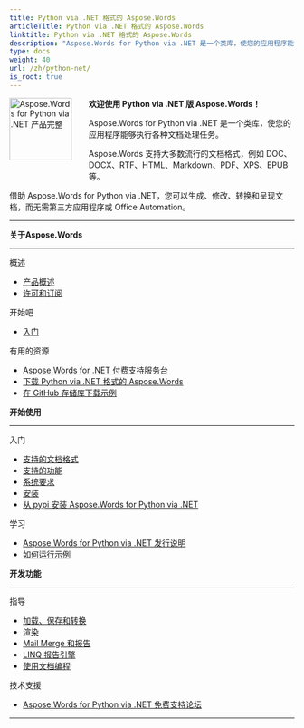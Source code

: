 ```yaml
---
title: Python via .NET 格式的 Aspose.Words
articleTitle: Python via .NET 格式的 Aspose.Words
linktitle: Python via .NET 格式的 Aspose.Words
description: "Aspose.Words for Python via .NET 是一个类库，使您的应用程序能够执行各种文档处理任务 - 生成、修改、转换和呈现文档。"
type: docs
weight: 40
url: /zh/python-net/
is_root: true
---
```


<img src="/words/python-net/home_1" alt="Aspose.Words for Python via .NET 产品完整" align="left" style="width:110px; margin: 0 30px 30px 0"/>

**欢迎使用 Python via .NET 版 Aspose.Words！**

Aspose.Words for Python via .NET 是一个类库，使您的应用程序能够执行各种文档处理任务。

Aspose.Words 支持大多数流行的文档格式，例如 DOC、DOCX、RTF、HTML、Markdown、PDF、XPS、EPUB 等。

借助 Aspose.Words for Python via .NET，您可以生成、修改、转换和呈现文档，而无需第三方应用程序或 Office Automation。

------

<div class="row">
		<div class="col-md-4">
				<p><b>关于Aspose.Words</b></p>
						<hr><p>概述</p></hr>
						<ul>
								<li><a href="/words/zh/python-net/product-overview/">产品概述</a></li>
								<li><a href="/words/zh/python-net/licensing/">许可和订阅</a></li>
						</ul>
						<p>开始吧</p>
						<ul>
								<li><a href="/words/zh/python-net/getting-started/">入门</a></li>
						</ul>
						<p>有用的资源</p>
						<ul>
								<li><a href="https://helpdesk.aspose.com/">Aspose.Words for .NET 付费支持服务台</a></li>
								<li><a href="https://releases.aspose.com/words/python">下载 Python via .NET 格式的 Aspose.Words</a></li>
								<li><a href="https://github.com/aspose-words/Aspose.Words-for-Python-via-.NET">在 GitHub 存储库下载示例</a></li>
						</ul>
		</div>
		<div class="col-md-4">
				<p><b>开始使用</b></p>
						<hr><p>入门</p></hr>
						<ul>
								<li><a href="/words/zh/python-net/supported-document-formats/">支持的文档格式</a></li>
								<li><a href="/words/zh/python-net/features/">支持的功能</a></li>
								<li><a href="/words/zh/python-net/system-requirements/">系统要求</a></li>
								<li><a href="/words/zh/python-net/installation/">安装</a></li>
								<li><a href="https://pypi.org/project/aspose-words/">从 pypi 安装 Aspose.Words for Python via .NET</a></li>
						</ul>
						<p>学习</p>
						<ul>
			  				<li><a href="https://releases.aspose.com/words/python/release-notes/">Aspose.Words for Python via .NET 发行说明</a></li>
							<li><a href="/words/zh/python-net/how-to-run-the-examples/">如何运行示例</a></li>
						</ul>
		</div>
		<div class="col-md-4">
				<p><b>开发功能</b></p>
						<hr><p>指导</p></hr>
						<ul>
								<li><a href="/words/zh/python-net/loading-saving-and-converting/">加载、保存和转换</a></li>
								<li><a href="/words/zh/python-net/rendering/">渲染</a></li>
								<li><a href="/words/python-net/mail-merge-and-reporting/">Mail Merge 和报告</a></li>
								<li><a href="/words/python-net/linq-reporting-engine/">LINQ 报告引擎</a></li>
								<li><a href="/words/zh/python-net/programming-with-documents/">使用文档编程</a></li>
						</ul>
						<p>技术支援</p>
						<ul>
								<li><a href="https://forum.aspose.com/c/words/8">Aspose.Words for Python via .NET 免费支持论坛</a></li>
						</ul>
		</div>
</div>

------

